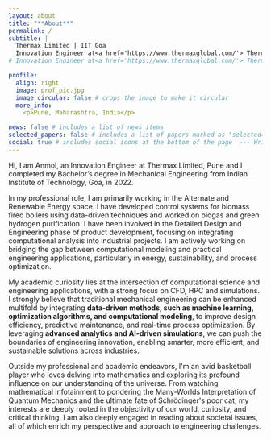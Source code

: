 ```yaml
---
layout: about
title: "**About**"
permalink: /
subtitle: |
  Thermax Limited | IIT Goa
  Innovation Engineer at<a href='https://www.thermaxglobal.com/'> Thermax</a>
# Innovation Engineer at<a href='https://www.thermaxglobal.com/'> Thermax</a>

profile:
  align: right
  image: prof_pic.jpg
  image_circular: false # crops the image to make it circular
  more_info:
    <p>Pune, Maharashtra, India</p>

news: false # includes a list of news items
selected_papers: false # includes a list of papers marked as "selected={true}"
social: true # includes social icons at the bottom of the page  --- Write your biography here. Tell the world about yourself. Link to your favorite [subreddit](http://reddit.com). You can put a picture in, too. The code is already in, just name your picture `prof_pic.jpg` and put it #in the `img/` folder. # Put your address / P.O. box / other info right below your picture. You can also disable any of these elements #by editing `profile` property of the YAML header of your `_pages/about.md`. Edit `_bibliography/papers.bib` #and Jekyll will render your [publications page](/al-folio/publications/) automatically. # Link to your social media connections, too. This theme is set up to use [Font Awesome icons](https://# fontawesome.com/) and [Academicons](https://jpswalsh.github.io/academicons/), like the ones below. Add your # Facebook, Twitter, LinkedIn, Google Scholar, or just disable all of them.
---
```


Hi, I am Anmol, an Innovation Engineer at Thermax Limited, Pune and I completed my Bachelor’s degree in Mechanical Engineering from Indian Institute of Technology, Goa, in 2022.

In my professional role, I am primarily working in the Alternate and Renewable Energy space. I have developed control systems for biomass fired boilers using data-driven techniques and worked on biogas and green hydrogen purification. I have been involved in the Detailed Design and Engineering phase of product development, focusing on integrating computational analysis into industrial projects. I am actively working on bridging the gap between computational modeling and practical engineering applications, particularly in energy, sustainability, and process optimization. 

My academic curiosity lies at the intersection of computational science and engineering applications, with a strong focus on CFD, HPC and simulations. I strongly believe that traditional mechanical engineering can be enhanced multifold by integrating **data-driven methods, such as machine learning, optimization algorithms, and computational modeling**, to improve design efficiency, predictive maintenance, and real-time process optimization. By leveraging **advanced analytics and AI-driven simulations**, we can push the boundaries of engineering innovation, enabling smarter, more efficient, and sustainable solutions across industries.

Outside my professional and academic endeavors, I'm an avid basketball player who loves delving into mathematics and exploring its profound influence on our understanding of the universe. From watching mathematical infotainment to pondering the Many-Worlds Interpretation of Quantum Mechanics and the ultimate fate of Schrödinger's poor cat, my interests are deeply rooted in the objectivity of our world, curiosity, and critical thinking. I am also deeply engaged in reading about societal issues, all of which enrich my perspective and approach to engineering challenges.
